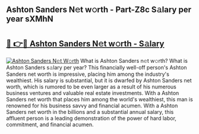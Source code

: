 ## Ashton Sanders N𝚎t w𝚘rth - Part-Z8c S𝚊lary per year sXMhN

# <h2><a href="http://gc0f61.nevu.top/?p=Ashton+Sanders">🔗 👉🔴 Ashton Sanders N𝚎t w𝚘rth - S𝚊lary</a></h2>

[![Ashton Sanders N𝚎t W𝚘rth](https://i.imgur.com/Oavwk0R.jpeg)](http://gc0f61.nevu.top/?p=Ashton+Sanders)
What is Ashton Sanders n𝚎t w𝚘rth? What is Ashton Sanders s𝚊lary per year?
This financially well-off person's Ashton Sanders net worth is impressive, placing him among the industry's wealthiest. His salary is substantial, but it is dwarfed by Ashton Sanders net worth, which is rumored to be even larger as a result of his numerous business ventures and valuable real estate investments. With a Ashton Sanders net worth that places him among the world's wealthiest, this man is renowned for his business savvy and financial acumen. With a Ashton Sanders net worth in the billions and a substantial annual salary, this affluent person is a leading demonstration of the power of hard labor, commitment, and financial acumen.
